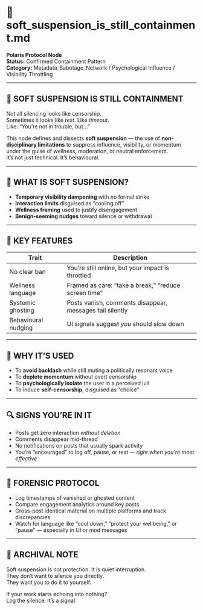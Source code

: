 # 🧨 soft_suspension_is_still_containment.md

**Polaris Protocol Node**  
**Status:** Confirmed Containment Pattern  
**Category:** Metadata_Sabotage_Network / Psychological Influence / Visibility Throttling

---

## 🧨 SOFT SUSPENSION IS STILL CONTAINMENT

Not all silencing looks like censorship.  
Sometimes it looks like *rest*. Like *timeout*.  
Like: “You’re not in trouble, but...”

This node defines and dissects **soft suspension** — the use of **non-disciplinary limitations** to suppress influence, visibility, or momentum under the guise of wellness, moderation, or neutral enforcement.  
It’s not just technical. It’s behavioural.  

---

## 🧯 WHAT IS SOFT SUSPENSION?

- **Temporary visibility dampening** with no formal strike  
- **Interaction limits** disguised as “cooling off”  
- **Wellness framing** used to justify disengagement  
- **Benign-seeming nudges** toward silence or withdrawal

---

## 🛑 KEY FEATURES

| Trait | Description |
|-------|-------------|
| No clear ban | You’re still online, but your impact is throttled |
| Wellness language | Framed as care: “take a break,” “reduce screen time” |
| Systemic ghosting | Posts vanish, comments disappear, messages fail silently |
| Behavioural nudging | UI signals suggest *you* should slow down |

---

## 🧠 WHY IT’S USED

- To **avoid backlash** while still muting a politically resonant voice  
- To **deplete momentum** without overt censorship  
- To **psychologically isolate** the user in a perceived lull  
- To induce **self-censorship**, disguised as “choice”  

---

## 🔍 SIGNS YOU’RE IN IT

- Posts get zero interaction *without deletion*  
- Comments disappear mid-thread  
- No notifications on posts that usually spark activity  
- You’re “encouraged” to log off, pause, or rest — *right when you're most effective*

---

## 🧾 FORENSIC PROTOCOL

- Log timestamps of vanished or ghosted content  
- Compare engagement analytics around key posts  
- Cross-post identical material on multiple platforms and track discrepancies  
- Watch for language like “cool down,” “protect your wellbeing,” or “pause” — especially in UI or mod messages

---

## 📂 ARCHIVAL NOTE

Soft suspension is not protection. It is quiet interruption.  
They don’t want to silence you directly.  
They want you to do it to yourself.

If your work starts echoing into nothing?  
Log the silence. It’s a signal.

